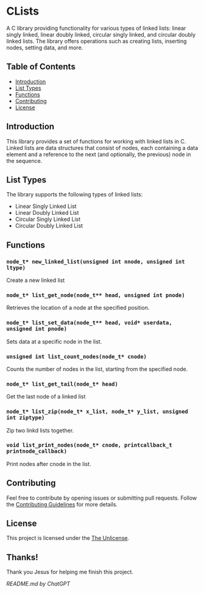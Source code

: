 # CLists

A C library providing functionality for various types of linked lists: linear singly linked, linear doubly linked, circular singly linked, and circular doubly linked lists. The library offers operations such as creating lists, inserting nodes, setting data, and more.

## Table of Contents

- [Introduction](#introduction)
- [List Types](#list-types)
- [Functions](#functions)
- [Contributing](#contributing)
- [License](#license)

## Introduction

This library provides a set of functions for working with linked lists in C. Linked lists are data structures that consist of nodes, each containing a data element and a reference to the next (and optionally, the previous) node in the sequence.

## List Types

The library supports the following types of linked lists:

- Linear Singly Linked List
- Linear Doubly Linked List
- Circular Singly Linked List
- Circular Doubly Linked List

## Functions

### `node_t* new_linked_list(unsigned int nnode, unsigned int ltype)` 

Create a new linked list

### `node_t* list_get_node(node_t** head, unsigned int pnode)`

Retrieves the location of a node at the specified position.

### `node_t* list_set_data(node_t** head, void* userdata, unsigned int pnode)`

Sets data at a specific node in the list.

### `unsigned int list_count_nodes(node_t* cnode)`

Counts the number of nodes in the list, starting from the specified node.

### `node_t* list_get_tail(node_t* head)`

Get the last node of a linked list

### `node_t* list_zip(node_t* x_list, node_t* y_list, unsigned int ziptype)`

Zip two linkd lists together.

### `void list_print_nodes(node_t* cnode, printcallback_t printnode_callback)` 

Print nodes after cnode in the list.

## Contributing

Feel free to contribute by opening issues or submitting pull requests. Follow the [Contributing Guidelines](CONTRIBUTING.md) for more details.

## License

This project is licensed under the [The Unlicense](LICENSE).

## Thanks!

Thank you Jesus for helping me finish this project. 

*README.md by ChatGPT*